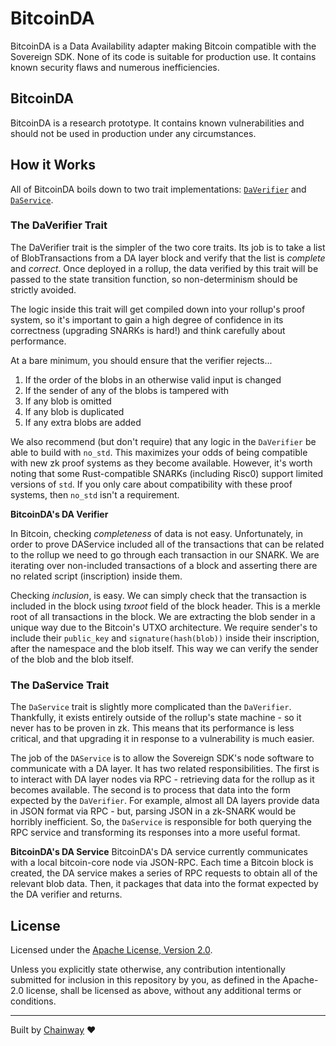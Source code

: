 # BitcoinDA

BitcoinDA is a Data Availability adapter making Bitcoin compatible with the Sovereign SDK. None of its code is
suitable for production use. It contains known security flaws and numerous inefficiencies.

## BitcoinDA

BitcoinDA is a research prototype. It contains known vulnerabilities and should not be used in production under any
circumstances.

## How it Works

All of BitcoinDA boils down to two trait implementations: [`DaVerifier`](https://github.com/Sovereign-Labs/sovereign-sdk/blob/8388dc2176940bc6a909076e5ed43feb5a87bf7a/sdk/src/state_machine/da.rs#L36) and [`DaService`](https://github.com/Sovereign-Labs/sovereign-sdk/blob/8388dc2176940bc6a909076e5ed43feb5a87bf7a/sdk/src/node/services/da.rs#L13).

### The DaVerifier Trait

The DaVerifier trait is the simpler of the two core traits. Its job is to take a list of BlobTransactions from a DA layer block
and verify that the list is _complete_ and _correct_. Once deployed in a rollup, the data verified by this trait
will be passed to the state transition function, so non-determinism should be strictly avoided.

The logic inside this trait will get compiled down into your rollup's proof system, so it's important to gain a high
degree of confidence in its correctness (upgrading SNARKs is hard!) and think carefully about performance.

At a bare minimum, you should ensure that the verifier rejects...

1. If the order of the blobs in an otherwise valid input is changed
1. If the sender of any of the blobs is tampered with
1. If any blob is omitted
1. If any blob is duplicated
1. If any extra blobs are added

We also recommend (but don't require) that any logic in the `DaVerifier` be able to build with `no_std`.
This maximizes your odds of being compatible with new zk proof systems as they become available. However,
it's worth noting that some Rust-compatible SNARKs (including Risc0) support limited versions of `std`. If you only care
about compatibility with these proof systems, then `no_std` isn't a requirement.

**BitcoinDA's DA Verifier**

In Bitcoin, checking _completeness_ of data is not easy. Unfortunately, in order to prove DAService included all of the transactions that can be related to the rollup we need to go through each transaction in our SNARK.
We are iterating over non-included transactions of a block and asserting there are no related script (inscription) inside them.

Checking _inclusion_, is easy. We can simply check that the transaction is included in the block using _txroot_ field of the block header. This is a merkle root of all transactions in the block. We are extracting the blob sender in a unique way due to the Bitcoin's UTXO architecture. We require sender's to include their `public_key` and `signature(hash(blob))` inside their inscription, after the namespace and the blob itself. This way we can verify the sender of the blob and the blob itself.

### The DaService Trait

The `DaService` trait is slightly more complicated than the `DaVerifier`. Thankfully, it exists entirely outside of the
rollup's state machine - so it never has to be proven in zk. This means that its performance is less critical, and that
upgrading it in response to a vulnerability is much easier.

The job of the `DAService` is to allow the Sovereign SDK's node software to communicate with a DA layer. It has two related
responsibilities. The first is to interact with DA layer nodes via RPC - retrieving data for the rollup as it becomes
available. The second is to process that data into the form expected by the `DaVerifier`. For example, almost all DA layers
provide data in JSON format via RPC - but, parsing JSON in a zk-SNARK would be horribly inefficient. So, the `DaService`
is responsible for both querying the RPC service and transforming its responses into a more useful format.

**BitcoinDA's DA Service**
BitcoinDA's DA service currently communicates with a local bitcoin-core node via JSON-RPC. Each time a Bitcoin block is
created, the DA service makes a series of RPC requests to obtain all of the relevant blob data. Then, it packages
that data into the format expected by the DA verifier and returns.

## License

Licensed under the [Apache License, Version
2.0](./LICENSE).

Unless you explicitly state otherwise, any contribution intentionally submitted
for inclusion in this repository by you, as defined in the Apache-2.0 license, shall be
licensed as above, without any additional terms or conditions.

---
Built by [Chainway](https://github.com/chainwayxyz) ❤️
